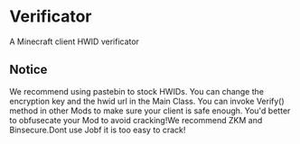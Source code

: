 # Verificator
A Minecraft client HWID verificator

## Notice
We recommend using pastebin to stock HWIDs.
You can change the encryption key and the hwid url in the Main Class.
You can invoke Verify() method in other Mods to make sure your client is safe enough.
You'd better to obfusecate your Mod to avoid cracking!We recommend ZKM and Binsecure.Dont use Jobf it is too easy to crack!

